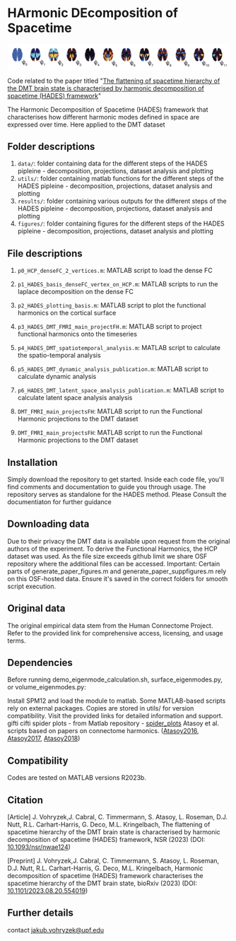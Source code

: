 # HArmonic DEcomposition of Spacetime

![cover](HADES_front_github.png)

Code related to the paper titled "[The flattening of spacetime hierarchy of the DMT brain state is characterised by harmonic decomposition of spacetime (HADES) framework]((https://academic.oup.com/nsr/advance-article/doi/10.1093/nsr/nwae124/7640873))"

The Harmonic Decomposition of Spacetime (HADES) framework that characterises how different harmonic modes defined in space are expressed over time. Here applied to the DMT dataset

## Folder descriptions

1. `data/`: folder containing data for the different steps of the HADES pipleine - decomposition, projections, dataset analysis and plotting
2. `utils/`: folder containing matlab functions for the different steps of the HADES pipleine - decomposition, projections, dataset analysis and plotting
3. `results/`: folder containing various outputs for the different steps of the HADES pipleine - decomposition, projections, dataset analysis and plotting
4. `figures/`: folder containing figures for the different steps of the HADES pipleine - decomposition, projections, dataset analysis and plotting

## File descriptions

1. `p0_HCP_denseFC_2_vertices.m`: MATLAB script to load the dense FC
2. `p1_HADES_basis_denseFC_vertex_on_HCP.m`: MATLAB scripts to run the laplace decomposition on the dense FC
3. `p2_HADES_plotting_basis.m`: MATLAB script to plot the functional harmonics on the cortical surface
4. `p3_HADES_DMT_FMRI_main_projectFH.m`: MATLAB script to project functional harmonics onto the timeseries
5. `p4_HADES_DMT_spatiotemporal_analysis.m`: MATLAB script to calculate the spatio-temporal analysis
6. `p5_HADES_DMT_dynamic_analysis_publication.m`: MATLAB script to calculate dynamic analysis
7. `p6_HADES_DMT_latent_space_analysis_publication.m`: MATLAB script to calculate latent space analysis analysis

1. `DMT_FMRI_main_projectsFH`: MATLAB script to run the Functional Harmonic projections to the DMT dataset
1. `DMT_FMRI_main_projectsFH`: MATLAB script to run the Functional Harmonic projections to the DMT dataset

## Installation
Simply download the repository to get started. Inside each code file, you'll find comments and documentation to guide you through usage.
The repository serves as standalone for the HADES method. Please Consult the documentiaton for further guidance

## Downloading data
Due to their privacy the DMT data is available upon request from the original authors of the experiment.
To derive the Functional Harmonics, the HCP dataset was used. As the file size exceeds github limit we share OSF repository where the additional files can be accessed.
Important: Certain parts of generate_paper_figures.m and generate_paper_suppfigures.m rely on this OSF-hosted data. Ensure it's saved in the correct folders for smooth script execution.

## Original data
The original empirical data stem from the Human Connectome Project. Refer to the provided link for comprehensive access, licensing, and usage terms.
## Dependencies
Before running demo_eigenmode_calculation.sh, surface_eigenmodes.py, or volume_eigenmodes.py:

Install SPM12 and load the module to matlab.
Some MATLAB-based scripts rely on external packages. Copies are stored in utils/ for version compatibility. Visit the provided links for detailed information and support.
gifti
cifti
spider plots - from Matlab repository - [spider_plots](https://uk.mathworks.com/matlabcentral/fileexchange/59561-spider_plot)
Atasoy et al. scripts based on papers on connectome harmonics. ([Atasoy2016](https://www.nature.com/articles/ncomms10340), [Atasoy2017](https://doi.org/10.1038/s41598-017-17546-0), [Atasoy2018](https://doi.org/10.1016/bs.pbr.2018.08.009))
## Compatibility
Codes are tested on MATLAB versions R2023b.

## Citation
[Article] J. Vohryzek,J. Cabral, C. Timmermann, S. Atasoy, L. Roseman, D.J. Nutt, R.L. Carhart-Harris, G. Deco, M.L. Kringelbach, The flattening of spacetime hierarchy of the DMT brain state is characterised by harmonic decomposition of spacetime (HADES) framework, NSR (2023) (DOI: [10.1093/nsr/nwae124](https://academic.oup.com/nsr/advance-article/doi/10.1093/nsr/nwae124/7640873))

[Preprint] J. Vohryzek,J. Cabral, C. Timmermann, S. Atasoy, L. Roseman, D.J. Nutt, R.L. Carhart-Harris, G. Deco, M.L. Kringelbach, Harmonic decomposition of spacetime (HADES) framework characterises the spacetime hierarchy of the DMT brain state, bioRxiv (2023) (DOI: [10.1101/2023.08.20.554019](https://www.biorxiv.org/content/10.1101/2023.08.20.554019v1.abstract))

## Further details
contact jakub.vohryzek@upf.edu
